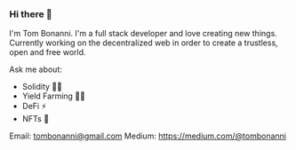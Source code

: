 ### Hi there 👋

I'm Tom Bonanni. I'm a full stack developer and love creating new things. Currently working on the decentralized web in order to create a trustless, open and free world.

Ask me about:
- Solidity 👨‍💻
- Yield Farming 🧑‍🌾
- DeFi ⚡
- NFTs 💎

Email: tombonanni@gmail.com
Medium: https://medium.com/@tombonanni
